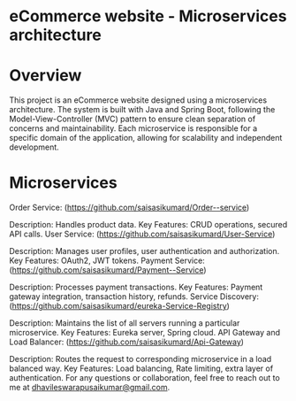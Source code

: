 # eCommerce website - Microservices architecture
# Overview 
This project is an eCommerce website designed using a microservices architecture. The system is built with Java and Spring Boot, following the Model-View-Controller (MVC) pattern to ensure clean separation of concerns and maintainability. Each microservice is responsible for a specific domain of the application, allowing for scalability and independent development.
# Microservices 
Order Service: (https://github.com/saisasikumard/Order--service)

Description: Handles product data.
Key Features: CRUD operations, secured API calls.
User Service: (https://github.com/saisasikumard/User-Service)

Description: Manages user profiles, user authentication and authorization.
Key Features: OAuth2, JWT tokens.
Payment Service: (https://github.com/saisasikumard/Payment--Service)

Description: Processes payment transactions.
Key Features: Payment gateway integration, transaction history, refunds.
Service Discovery: (https://github.com/saisasikumard/eureka-Service-Registry)

Description: Maintains the list of all servers running a particular microservice.
Key Features: Eureka server, Spring cloud.
API Gateway and Load Balancer: (https://github.com/saisasikumard/Api-Gateway)

Description: Routes the request to corresponding microservice in a load balanced way.
Key Features: Load balancing, Rate limiting, extra layer of authentication.
For any questions or collaboration, feel free to reach out to me at dhavileswarapusaikumar@gmail.com.

